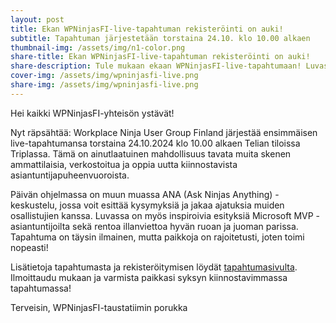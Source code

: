 ```yaml
---
layout: post
title: Ekan WPNinjasFI-live-tapahtuman rekisteröinti on auki!
subtitle: Tapahtuman järjestetään torstaina 24.10. klo 10.00 alkaen
thumbnail-img: /assets/img/n1-color.png
share-title: Ekan WPNinjasFI-live-tapahtuman rekisteröinti on auki!
share-description: Tule mukaan ekaan WPNinjasFI-live-tapahtumaan! Luvassa asiapitoisia puheenvuoroja, sapuskaa ja verkostoitumista rennoissa merkeissä.
cover-img: /assets/img/wpninjasfi-live.png
share-img: /assets/img/wpninjasfi-live.png
--- 
```

Hei kaikki WPNinjasFI-yhteisön ystävät!

Nyt räpsähtää: Workplace Ninja User Group Finland järjestää ensimmäisen live-tapahtumansa torstaina 24.10.2024 klo 10.00 alkaen Telian tiloissa Triplassa. Tämä on ainutlaatuinen mahdollisuus tavata muita skenen ammattilaisia, verkostoitua ja oppia uutta kiinnostavista asiantuntijapuheenvuoroista.

Päivän ohjelmassa on muun muassa ANA (Ask Ninjas Anything) -keskustelu, jossa voit esittää kysymyksiä ja jakaa ajatuksia muiden osallistujien kanssa. Luvassa on myös inspiroivia esityksiä Microsoft MVP -asiantuntijoilta sekä rentoa illanviettoa hyvän ruoan ja juoman parissa. Tapahtuma on täysin ilmainen, mutta paikkoja on rajoitetusti, joten toimi nopeasti!

Lisätietoja tapahtumasta ja rekisteröitymisen löydät [tapahtumasivulta](/tapahtumat/20241024/live-tapahtuma-24102024). Ilmoittaudu mukaan ja varmista paikkasi syksyn kiinnostavimmassa tapahtumassa!

Terveisin,
WPNinjasFI-taustatiimin porukka
